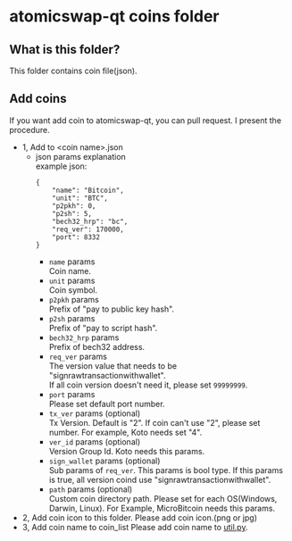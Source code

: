 # atomicswap-qt coins folder

## What is this folder?
This folder contains coin file(json).

## Add coins
If you want add coin to atomicswap-qt, you can pull request.
I present the procedure.
* 1, Add to \<coin name\>.json
  * json params explanation  
    example json:
    ```
    {
        "name": "Bitcoin",
        "unit": "BTC",
        "p2pkh": 0,
        "p2sh": 5,
        "bech32_hrp": "bc",
        "req_ver": 170000,
        "port": 8332
    }
    ```
    * `name` params  
      Coin name. 
    * `unit` params  
      Coin symbol.
    * `p2pkh` params  
      Prefix of "pay to public key hash".
    * `p2sh` params  
      Prefix of "pay to script hash".
    * `bech32_hrp` params  
      Prefix of bech32 address.
    * `req_ver` params  
      The version value that needs to be "signrawtransactionwithwallet".  
      If all coin version doesn't need it, please set `99999999`.
    * `port` params  
      Please set default port number.
    * `tx_ver` params (optional)  
      Tx Version. Default is "2". If coin can't use "2", please set number.
      For example, Koto needs set "4".
    * `ver_id` params (optional)  
      Version Group Id. Koto needs this params.
    * `sign_wallet` params (optional)  
      Sub params of `req_ver`. This params is bool type.
      If this params is true, all version coind use "signrawtransactionwithwallet".
    * `path` params (optional)  
      Custom coin directory path. Please set for each OS(Windows, Darwin, Linux).
      For Example, MicroBitcoin needs this params.  
* 2, Add coin icon to this folder.
  Please add coin icon.(png or jpg)
* 3, Add coin name to coin_list
  Please add coin name to [util.py](../util.py).
